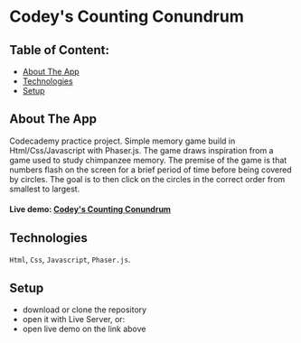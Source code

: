 # Codey's Counting Conundrum

## Table of Content:

- [About The App](#about-the-app)
- [Technologies](#technologies)
- [Setup](#setup)

## About The App
Codecademy practice project. Simple memory game build in Html/Css/Javascript with Phaser.js.
The game draws inspiration from a game used to study chimpanzee memory. 
The premise of the game is that numbers flash on the screen for a brief period of time before being covered by circles. 
The goal is to then click on the circles in the correct order from smallest to largest.
#### Live demo: <a href='https://codey-app.netlify.app'>Codey's Counting Conundrum</a>
## Technologies
`Html`, `Css`, `Javascript`, `Phaser.js`.

## Setup
- download or clone the repository
- open it with Live Server, or:
- open live demo on the link above
